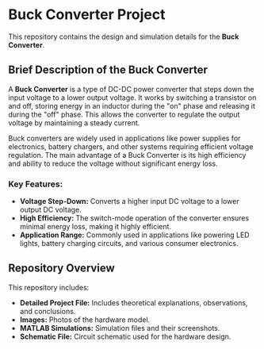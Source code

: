 # Buck Converter Project

This repository contains the design and simulation details for the **Buck Converter**.

## Brief Description of the Buck Converter
A **Buck Converter** is a type of DC-DC power converter that steps down the input voltage to a lower output voltage. It works by switching a transistor on and off, storing energy in an inductor during the "on" phase and releasing it during the "off" phase. This allows the converter to regulate the output voltage by maintaining a steady current.

Buck converters are widely used in applications like power supplies for electronics, battery chargers, and other systems requiring efficient voltage regulation. The main advantage of a Buck Converter is its high efficiency and ability to reduce the voltage without significant energy loss.

### Key Features:
- **Voltage Step-Down:** Converts a higher input DC voltage to a lower output DC voltage.
- **High Efficiency:** The switch-mode operation of the converter ensures minimal energy loss, making it highly efficient.
- **Application Range:** Commonly used in applications like powering LED lights, battery charging circuits, and various consumer electronics.

## Repository Overview
This repository includes:
- **Detailed Project File:** Includes theoretical explanations, observations, and conclusions.
- **Images:** Photos of the hardware model.
- **MATLAB Simulations:** Simulation files and their screenshots.
- **Schematic File:** Circuit schematic used for the hardware design.
